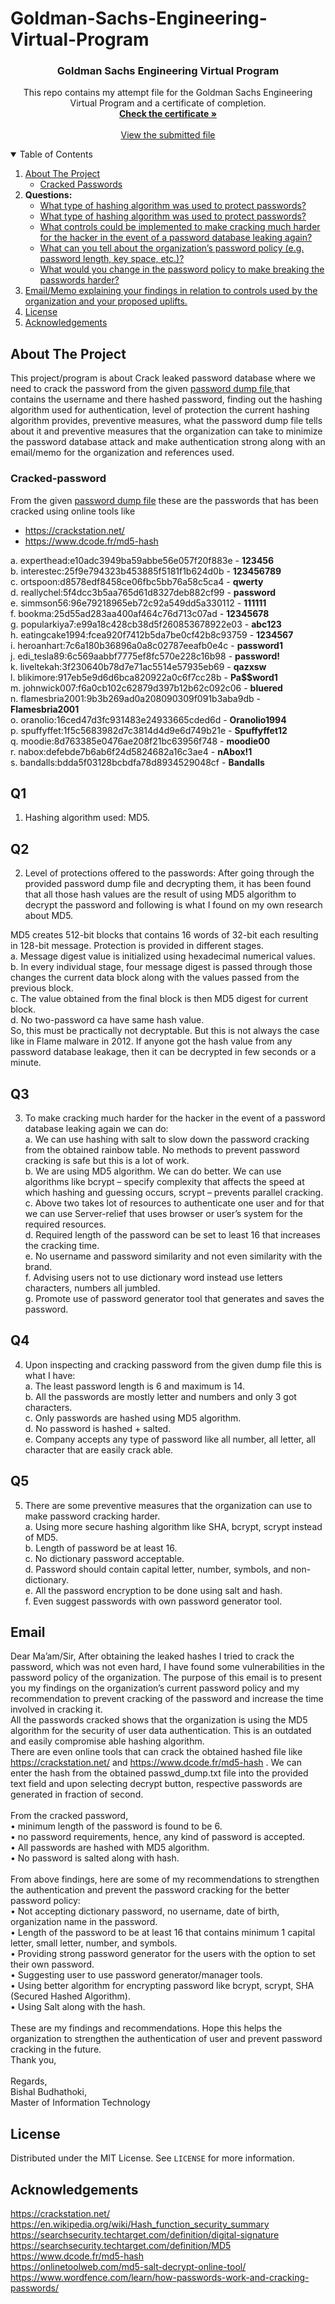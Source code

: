# Goldman-Sachs-Engineering-Virtual-Program
<!--PROJECT -->
<h3 align="center">Goldman Sachs Engineering Virtual Program</h3>
 <p align="center">
    This repo contains my attempt file for the Goldman Sachs Engineering Virtual Program and a certificate of completion.
    <br />
    <a href="https://github.com/BishalBudhathoki/Goldman-Sachs-Engineering-Virtual-Program/blob/main/Goldman%20Sachs_completion_certificate.pdf"><strong>Check the certificate »</strong></a>
    <br />
    <br />
    <a href="https://github.com/BishalBudhathoki/Goldman-Sachs-Engineering-Virtual-Program/blob/main/Goldman-Sachs.docx">View the submitted file</a>
  </p>
</p>

<!-- TABLE OF CONTENTS -->
<details open="open">
  <summary>Table of Contents</summary>
  <ol>
    <li>
      <a href="#about-the-project">About The Project</a>
      <ul>
        <li><a href="#cracked-password">Cracked Passwords</a></li>
      </ul>
    </li>
    <li>
      <b>Questions: </b>
      <ul>
        <li><a href="#Q1">What type of hashing algorithm was used to protect passwords?</a></li>
        <li><a href="#Q2">What type of hashing algorithm was used to protect passwords?</a></li>
        <li><a href="#Q3">What controls could be implemented to make cracking much harder for the hacker in the event of a password database leaking again?</a></li>
        <li><a href="#Q4">What can you tell about the organization’s password policy (e.g. password length, key space, etc.)?</a></li>
       <li><a href="#Q4">What would you change in the password policy to make breaking the passwords harder?</a></li>
      </ul>
    </li>
    <li><a href="#email">Email/Memo explaining your findings in relation to controls used by the organization and your proposed uplifts.</a></li>
    <li><a href="#license">License</a></li>
    <li><a href="#acknowledgements">Acknowledgements</a></li>
  </ol>
</details>

<!-- ABOUT THE PROJECT -->
## About The Project

This project/program is about Crack leaked password database where we need to crack the password from the given <a href="https://github.com/BishalBudhathoki/Goldman-Sachs-Engineering-Virtual-Program/blob/main/passwd_dump.txt">  password dump file </a> that contains the username and there hashed password, finding out the hashing algorithm used for authentication, level of protection the current hashing algorithm provides, preventive measures, what the password dump file tells about it and preventive measures that the organization can take to minimize the password database attack and make authentication strong along with an email/memo for the organization and references used.

### Cracked-password

From the given <a href="https://github.com/BishalBudhathoki/Goldman-Sachs-Engineering-Virtual-Program/blob/main/passwd_dump.txt">password dump file</a> these are the passwords that has been cracked using online tools like
* https://crackstation.net/
* https://www.dcode.fr/md5-hash

a.	experthead:e10adc3949ba59abbe56e057f20f883e -           <b>123456</b> <br />
b.	interestec:25f9e794323b453885f5181f1b624d0b -	   <b>123456789</b> <br />
c.	ortspoon:d8578edf8458ce06fbc5bb76a58c5ca4 -	   <b>qwerty</b> <br />
d.	reallychel:5f4dcc3b5aa765d61d8327deb882cf99 - 	  <b> password</b> <br />
e.	simmson56:96e79218965eb72c92a549dd5a330112 -	   <b>111111</b> <br />
f.	bookma:25d55ad283aa400af464c76d713c07ad -	  <b> 12345678</b> <br />
g.	popularkiya7:e99a18c428cb38d5f260853678922e03 - <b>	   abc123</b> <br />
h.	eatingcake1994:fcea920f7412b5da7be0cf42b8c93759 -  <b> 1234567</b> <br />
i.	heroanhart:7c6a180b36896a0a8c02787eeafb0e4c -	   <b>password1</b> <br />
j.	edi_tesla89:6c569aabbf7775ef8fc570e228c16b98 -	   <b>password!</b> <br />
k.	liveltekah:3f230640b78d7e71ac5514e57935eb69 -	   <b>qazxsw</b> <br />
l.	blikimore:917eb5e9d6d6bca820922a0c6f7cc28b -	   <b>Pa$$word1</b> <br />
m.	johnwick007:f6a0cb102c62879d397b12b62c092c06 -	   <b>bluered</b> <br />
n.	flamesbria2001:9b3b269ad0a208090309f091b3aba9db -  <b>Flamesbria2001</b> <br />
o.	oranolio:16ced47d3fc931483e24933665cded6d -	   <b>Oranolio1994</b> <br />
p.	spuffyffet:1f5c5683982d7c3814d4d9e6d749b21e -	   <b>Spuffyffet12</b> <br />
q.	moodie:8d763385e0476ae208f21bc63956f748 -		   <b>moodie00</b> <br />
r.	nabox:defebde7b6ab6f24d5824682a16c3ae4 - 		   <b>nAbox!1</b> <br />
s.	bandalls:bdda5f03128bcbdfa78d8934529048cf - 	   <b>Bandalls </b> <br />

<!-- Q1 -->
## Q1
1.	Hashing algorithm used: MD5.

<!-- Q2 -->
## Q2
2.	Level of protections offered to the passwords:
After going through the provided password dump file and decrypting them, it has been found that all those hash values are the result of using MD5 algorithm to decrypt the password and following is what I found on my own research about MD5.

MD5 creates 512-bit blocks that contains 16 words of 32-bit each resulting in 128-bit message. Protection is provided in different stages. <br />
a.	Message digest value is initialized using hexadecimal numerical values.<br />
b.	In every individual stage, four message digest is passed through those changes the current data block along with the values passed from the previous block.<br />
c.	The value obtained from the final block is then MD5 digest for current block.<br />
d.	No two-password ca have same hash value.<br />
So, this must be practically not decryptable. But this is not always the case like in Flame malware in 2012. If anyone got the hash value from any password database leakage, then it can be decrypted in few seconds or a minute.<br />

<!-- Q3 -->
## Q3
3.	To make cracking much harder for the hacker in the event of a password database leaking again we can do:<br />
a.	We can use hashing with salt to slow down the password cracking from the obtained rainbow table. No methods to prevent password cracking is safe but this is a lot of work.<br />
b.	We are using MD5 algorithm. We can do better. We can use algorithms like bcrypt – specify complexity that affects the speed at which hashing and guessing occurs, scrypt – prevents parallel cracking.<br />
c.	Above two takes lot of resources to authenticate one user and for that we can use Server-relief that uses browser or user’s system for the required resources.<br />
d.	Required length of the password can be set to least 16 that increases the cracking time.<br />
e.	No username and password similarity and not even similarity with the brand.<br />
f.	Advising users not to use dictionary word instead use letters characters, numbers all jumbled.<br />
g.	Promote use of password generator tool that generates and saves the password.<br />

<!-- Q4 -->
## Q4
4.	Upon inspecting and cracking password from the given dump file this is what I have:<br />
a.	The least password length is 6 and maximum is 14.<br />
b.	All the passwords are mostly letter and numbers and only 3 got characters.<br />
c.	Only passwords are hashed using MD5 algorithm. <br />
d.	No password is hashed + salted.<br />
e.	Company accepts any type of password like all number, all letter, all character that are easily crack able.<br />

<!-- Q5 -->
## Q5
5.	There are some preventive measures that the organization can use to make password cracking harder.<br />
a.	Using more secure hashing algorithm like SHA, bcrypt, scrypt instead of MD5.<br />
b.	Length of password be at least 16.<br />
c.	No dictionary password acceptable.<br />
d.	Password should contain capital letter, number, symbols, and non-dictionary.<br />
e.	All the password encryption to be done using salt and hash.<br />
f.	Even suggest passwords with own password generator tool.<br />

<!-- EMAIL -->
## Email
Dear Ma’am/Sir,
After obtaining the leaked hashes I tried to crack the password, which was not even hard, I have found some vulnerabilities in the password policy of the organization. The purpose of this email is to present you my findings on the organization’s current password policy and my recommendation to prevent cracking of the password and increase the time involved in cracking it.<br />
All the passwords cracked shows that the organization is using the MD5 algorithm for the security of user data authentication. This is an outdated and easily compromise able hashing algorithm. <br />
There are even online tools that can crack the obtained hashed file like https://crackstation.net/ and https://www.dcode.fr/md5-hash . We can enter the hash from the obtained passwd_dump.txt file into the provided text field and upon selecting decrypt button, respective passwords are generated in fraction of second. <br /><br />
From the cracked password, <br />
•	minimum length of the password is found to be 6.<br />
•	no password requirements, hence, any kind of password is accepted.<br />
•	All passwords are hashed with MD5 algorithm.<br />
•	No password is salted along with hash.<br /><br />
From above findings, here are some of my recommendations to strengthen the authentication and prevent the password cracking for the better password policy:<br />
•	Not accepting dictionary password, no username, date of birth, organization name in the password.<br />
•	Length of the password to be at least 16 that contains minimum 1 capital letter, small letter, number, and symbols.<br />
•	Providing strong password generator for the users with the option to set their own password.<br />
•	Suggesting user to use password generator/manager tools.<br />
•	Using better algorithm for encrypting password like bcrypt, scrypt, SHA (Secured Hashed Algorithm).<br />
•	Using Salt along with the hash.<br /><br />
These are my findings and recommendations. Hope this helps the organization to strengthen the authentication of user and prevent password cracking in the future.<br />
Thank you,<br /><br />
Regards,<br />
Bishal Budhathoki,<br />
Master of Information Technology<br />

<!-- LICENSE -->
## License

Distributed under the MIT License. See `LICENSE` for more information.

<!-- ACKNOWLEDGEMENTS -->
## Acknowledgements
https://crackstation.net/ <br />
https://en.wikipedia.org/wiki/Hash_function_security_summary  <br />
https://searchsecurity.techtarget.com/definition/digital-signature  <br />
https://searchsecurity.techtarget.com/definition/MD5  <br />
https://www.dcode.fr/md5-hash  <br />
https://onlinetoolweb.com/md5-salt-decrypt-online-tool/  <br />
https://www.wordfence.com/learn/how-passwords-work-and-cracking-passwords/  <br />
